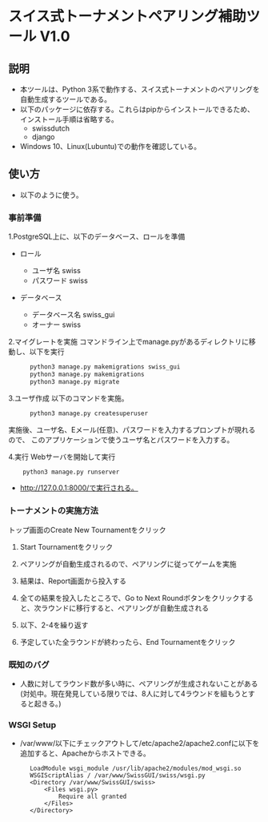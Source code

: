 # スイス式トーナメントペアリング補助ツール V1.0

## 説明
- 本ツールは、Python 3系で動作する、スイス式トーナメントのペアリングを自動生成するツールである。
- 以下のパッケージに依存する。これらはpipからインストールできるため、インストール手順は省略する。
    + swissdutch
    + django
- Windows 10、Linux(Lubuntu)での動作を確認している。

## 使い方

- 以下のように使う。

### 事前準備
1.PostgreSQL上に、以下のデータベース、ロールを準備
- ロール
     + ユーザ名 swiss
     + パスワード swiss

- データベース
     + データベース名 swiss_gui
     + オーナー swiss

2.マイグレートを実施
コマンドライン上でmanage.pyがあるディレクトリに移動し、以下を実行

~~~python
      python3 manage.py makemigrations swiss_gui
      python3 manage.py makemigrations
      python3 manage.py migrate
~~~

3.ユーザ作成
以下のコマンドを実施。

~~~python
      python3 manage.py createsuperuser
~~~

実施後、ユーザ名、Eメール(任意)、パスワードを入力するプロンプトが現れるので、
このアプリケーションで使うユーザ名とパスワードを入力する。

4.実行
Webサーバを開始して実行

~~~python
    python3 manage.py runserver
~~~
    
- http://127.0.0.1:8000/で実行される。


### トーナメントの実施方法
  トップ画面のCreate New Tournamentをクリック
1. Start Tournamentをクリック
 
1. ペアリングが自動生成されるので、ペアリングに従ってゲームを実施
1. 結果は、Report画面から投入する
1. 全ての結果を投入したところで、Go to Next Roundボタンをクリックすると、次ラウンドに移行すると、ペアリングが自動生成される
1. 以下、2-4を繰り返す
1. 予定していた全ラウンドが終わったら、End Tournamentをクリック

### 既知のバグ
 - 人数に対してラウンド数が多い時に、ペアリングが生成されないことがある(対処中。現在発見している限りでは、8人に対して4ラウンドを組もうとすると起きる。)

### WSGI Setup
 - /var/www/以下にチェックアウトして/etc/apache2/apache2.confに以下を追加すると、Apacheからホストできる。

~~~
      LoadModule wsgi_module /usr/lib/apache2/modules/mod_wsgi.so
      WSGIScriptAlias / /var/www/SwissGUI/swiss/wsgi.py
      <Directory /var/www/SwissGUI/swiss>
          <Files wsgi.py>
              Require all granted
          </Files>
      </Directory>
~~~

